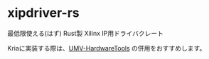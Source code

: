 # xipdriver-rs
最低限使える(はず) Rust製 Xilinx IP用ドライバクレート

Kriaに実装する際は、[UMV-HardwareTools](https://github.com/nu-slab/UMV-HardwareTools) の併用をおすすめします。
